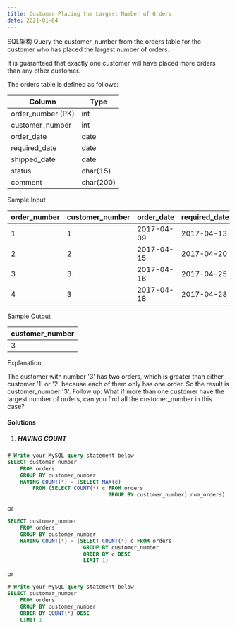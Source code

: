 ```yaml
---
title: Customer Placing the Largest Number of Orders
date: 2021-01-04
---
```

SQL架构
Query the customer_number from the orders table for the customer who has placed the largest number of orders.

It is guaranteed that exactly one customer will have placed more orders than any other customer.

The orders table is defined as follows:

| Column            | Type      |
|-------------------|-----------|
| order_number (PK) | int       |
| customer_number   | int       |
| order_date        | date      |
| required_date     | date      |
| shipped_date      | date      |
| status            | char(15)  |
| comment           | char(200) |
Sample Input

| order_number | customer_number | order_date | required_date | shipped_date | status | comment |
|--------------|-----------------|------------|---------------|--------------|--------|---------|
| 1            | 1               | 2017-04-09 | 2017-04-13    | 2017-04-12   | Closed |         |
| 2            | 2               | 2017-04-15 | 2017-04-20    | 2017-04-18   | Closed |         |
| 3            | 3               | 2017-04-16 | 2017-04-25    | 2017-04-20   | Closed |         |
| 4            | 3               | 2017-04-18 | 2017-04-28    | 2017-04-25   | Closed |         |
Sample Output

| customer_number |
|-----------------|
| 3               |
Explanation

The customer with number '3' has two orders, which is greater than either customer '1' or '2' because each of them  only has one order. 
So the result is customer_number '3'.
Follow up: What if more than one customer have the largest number of orders, can you find all the customer_number in this case?

#### Solutions

1. ##### HAVING COUNT

```sql
# Write your MySQL query statement below
SELECT customer_number
    FROM orders
    GROUP BY customer_number
    HAVING COUNT(*) = (SELECT MAX(c)
        FROM (SELECT COUNT(*) c FROM orders 
                                GROUP BY customer_number) num_orders)
```

or

```sql
SELECT customer_number
    FROM orders
    GROUP BY customer_number
    HAVING COUNT(*) = (SELECT COUNT(*) c FROM orders 
                        GROUP BY customer_number
                        ORDER BY c DESC
                        LIMIT 1)
```


or

```sql
# Write your MySQL query statement below
SELECT customer_number
    FROM orders
    GROUP BY customer_number
    ORDER BY COUNT(*) DESC
    LIMIT 1
```